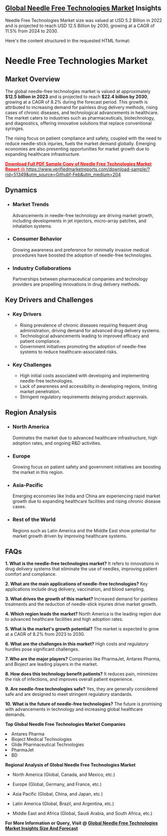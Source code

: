<h2><a href="https://www.verifiedmarketreports.com/download-sample/?rid=51349&amp;utm_source=Githubf&amp;utm_medium=204" target="_blank">Global Needle Free Technologies Market</a> Insights</h2><p>Needle Free Technologies Market size was valued at USD 5.2 Billion in 2022 and is projected to reach USD 12.5 Billion by 2030, growing at a CAGR of 11.5% from 2024 to 2030.</p><p>Here's the content structured in the requested HTML format: <!DOCTYPE html> <html lang="en"> <head> <meta charset="UTF-8"> <meta name="viewport" content="width=device-width, initial-scale=1.0"> <meta name="description" content="Detailed market overview, dynamics, key drivers, challenges, and regional analysis of the Needle Free Technologies market."> <meta name="keywords" content="Needle Free Technologies, Market Size, Market Dynamics, Industry Challenges, Regional Analysis"> <meta name="author" content="Market Research"> <title>Needle Free Technologies Market Overview</title> </head> <body> <h1>Needle Free Technologies Market</h1> <h2>Market Overview</h2> <p>The global needle-free technologies market is valued at approximately <strong>$12.5 billion in 2023</strong> and is projected to reach <strong>$22.4 billion by 2030</strong>, growing at a CAGR of 8.2% during the forecast period. This growth is attributed to increasing demand for painless drug delivery methods, rising cases of chronic diseases, and technological advancements in healthcare. The market caters to industries such as pharmaceuticals, biotechnology, and diagnostics, offering innovative solutions that replace conventional syringes.</p> <p>The rising focus on patient compliance and safety, coupled with the need to reduce needle-stick injuries, fuels the market demand globally. Emerging economies are also presenting opportunities for market growth due to expanding healthcare infrastructure. <a href="#"><p><span class=""><span style="color: #ff0000;"><strong>Download Full PDF Sample Copy of Needle Free Technologies Market Report</strong> @ </span><a href="https://www.verifiedmarketreports.com/download-sample/?rid=51349&amp;utm_source=Githubf-Feb&amp;utm_medium=204" target="_blank">https://www.verifiedmarketreports.com/download-sample/?rid=51349&amp;utm_source=Githubf-Feb&amp;utm_medium=204</a></span></p></a></p> <h2>Dynamics</h2> <ul> <li><h3>Market Trends</h3> <p>Advancements in needle-free technology are driving market growth, including developments in jet injectors, micro-array patches, and inhalation systems.</p> </li> <li><h3>Consumer Behavior</h3> <p>Growing awareness and preference for minimally invasive medical procedures have boosted the adoption of needle-free technologies.</p> </li> <li><h3>Industry Collaborations</h3> <p>Partnerships between pharmaceutical companies and technology providers are propelling innovations in drug delivery methods.</p> </li> </ul> <h2>Key Drivers and Challenges</h2> <ul> <li><h3>Key Drivers</h3> <ul> <li>Rising prevalence of chronic diseases requiring frequent drug administration, driving demand for advanced drug delivery systems.</li> <li>Technological advancements leading to improved efficacy and patient compliance.</li> <li>Government initiatives promoting the adoption of needle-free systems to reduce healthcare-associated risks.</li> </ul> </li> <li><h3>Key Challenges</h3> <ul> <li>High initial costs associated with developing and implementing needle-free technologies.</li> <li>Lack of awareness and accessibility in developing regions, limiting market penetration.</li> <li>Stringent regulatory requirements delaying product approvals.</li> </ul> </li> </ul> <h2>Region Analysis</h2> <ul> <li><h3>North America</h3> <p>Dominates the market due to advanced healthcare infrastructure, high adoption rates, and ongoing R&D activities.</p> </li> <li><h3>Europe</h3> <p>Growing focus on patient safety and government initiatives are boosting the market in this region.</p> </li> <li><h3>Asia-Pacific</h3> <p>Emerging economies like India and China are experiencing rapid market growth due to expanding healthcare facilities and rising chronic disease cases.</p> </li> <li><h3>Rest of the World</h3> <p>Regions such as Latin America and the Middle East show potential for market growth driven by improving healthcare systems.</p> </li> </ul> <h2>FAQs</h2> <p><strong>1. What is the needle-free technologies market?</strong> It refers to innovations in drug delivery systems that eliminate the use of needles, improving patient comfort and compliance.</p> <p><strong>2. What are the main applications of needle-free technologies?</strong> Key applications include drug delivery, vaccination, and blood sampling.</p> <p><strong>3. What drives the growth of this market?</strong> Increased demand for painless treatments and the reduction of needle-stick injuries drive market growth.</p> <p><strong>4. Which region leads the market?</strong> North America is the leading region due to advanced healthcare facilities and high adoption rates.</p> <p><strong>5. What is the market's growth potential?</strong> The market is expected to grow at a CAGR of 8.2% from 2023 to 2030.</p> <p><strong>6. What are the challenges in this market?</strong> High costs and regulatory hurdles pose significant challenges.</p> <p><strong>7. Who are the major players?</strong> Companies like PharmaJet, Antares Pharma, and Bioject are leading players in the market.</p> <p><strong>8. How does this technology benefit patients?</strong> It reduces pain, minimizes the risk of infections, and improves overall patient experience.</p> <p><strong>9. Are needle-free technologies safe?</strong> Yes, they are generally considered safe and are designed to meet stringent regulatory standards.</p> <p><strong>10. What is the future of needle-free technologies?</strong> The future is promising with advancements in technology and increasing global healthcare demands.</p> </body> </html> </p><p><strong>Top Global Needle Free Technologies Market Companies</strong></p><div data-test-id=""><p><li>Antares Pharma</li><li> Bioject Medical Technologies</li><li> Glide Pharmaceutical Technologies</li><li> PharmaJet</li><li> BD</li></p><div><strong>Regional Analysis of&nbsp;Global Needle Free Technologies Market</strong></div><ul><li dir="ltr"><p dir="ltr">North America&nbsp;(Global, Canada, and Mexico, etc.)</p></li><li dir="ltr"><p dir="ltr">Europe (Global, Germany, and France, etc.)</p></li><li dir="ltr"><p dir="ltr">Asia Pacific&nbsp;(Global, China, and Japan, etc.)</p></li><li dir="ltr"><p dir="ltr">Latin America&nbsp;(Global, Brazil, and Argentina, etc.)</p></li><li dir="ltr">Middle East and Africa&nbsp;(Global, Saudi Arabia, and South Africa, etc.)</li></ul><p><strong>For More Information or Query, Visit @&nbsp;</strong><strong><a href="https://www.verifiedmarketreports.com/product/global-needle-free-technologies-market-2019-by-company-regions-type-and-application-forecast-to-2024/?utm_source=Githubf&amp;utm_medium=204" target="_blank">Global Needle Free Technologies Market Insights Size And Forecast</a></strong></p></div>
